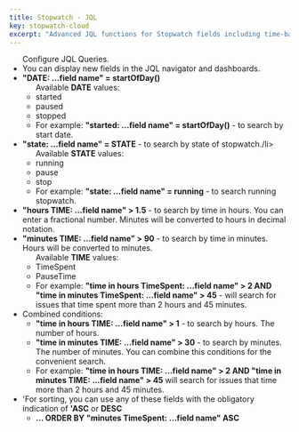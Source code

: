 ```yaml
---
title: Stopwatch - JQL
key: stopwatch-cloud
excerpt: "Advanced JQL functions for Stopwatch fields including time-based searches, state queries, and combined conditions for complex filtering."
---
```


<ul>Configure JQL Queries.
    <li>You can display new fields in the JQL navigator and dashboards.</li>
    <li><b>"DATE: ...field name" = startOfDay()</b>
        <ul>Available <b>DATE</b> values:
            <li>started</li>
            <li>paused</li>
            <li>stopped</li>
            <li>For example: <b>"started: ...field name" = startOfDay()</b>  - to search by start date.</li>
        </ul>
    </li>
    <li><b>"state: ...field name" = STATE</b> - to search by state of stopwatch./li>
        <ul>Available <b>STATE</b> values:
            <li>running</li>
            <li>pause</li>
            <li>stop</li>
            <li>For example: <b>"state: ...field name" = running</b>  - to search running stopwatch.</li>
        </ul>
    </li>
    <li><b>"hours TIME: ...field name" > 1.5</b> - to search by time in hours. You can enter a fractional number. Minutes will be converted to hours in decimal notation.</li>
    <li><b>"minutes TIME: ...field name" > 90</b> - to search by time in minutes. Hours will be converted to minutes.
        <ul>Available <b>TIME</b> values:
            <li>TimeSpent</li>
            <li>PauseTime</li>
            <li>For example: <b>"time in hours TimeSpent: ...field name" > 2 AND "time in minutes TimeSpent: ...field name" > 45</b>  - will search for issues that time spent more than 2 hours and 45 minutes.</li>
        </ul>
    </li>
    <li>Combined conditions:
        <ul>
            <li>
                <b>"time in hours TIME: ...field name" > 1</b> - to search by hours. The number of hours.
            </li>
            <li>
                <b>"time in minutes TIME: ...field name" > 30</b> - to search by minutes. The number of minutes. You can combine this conditions for the convenient search.
            </li>
            <li>
                For example: <b>"time in hours TIME: ...field name" > 2 AND "time in minutes TIME: ...field name" > 45</b> will search for issues that time more than 2 hours and 45 minutes.
            </li>
        </ul>
    </li>
    <li>'For sorting, you can use any of these fields with the obligatory indication of <b>'ASC</b> or <b>DESC</b>
        <ul>
         <li><b>... ORDER BY "minutes TimeSpent: ...field name" ASC</b></li>
        </ul>
    </li>
</ul>